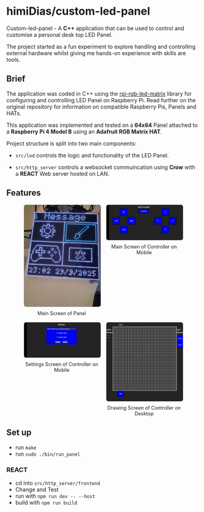 # himiDias/custom-led-panel

Custom-led-panel - A **C++** application that can be used to control and customise a personal desk top LED Panel.

The project started as a fun experiment to explore handling and controlling external hardware whilst giving me hands-on experience with skills are tools.

## Brief

The application was coded in C++ using the [rpi-rgb-led-matrix](https://github.com/hzeller/rpi-rgb-led-matrix) library for configuring and controlling LED Panel on Raspberry Pi. Read further on the original repository for information on compatible Raspberry Pis, Panels and HATs.

This application was implemented and tested on a **64x64** Panel attached to a **Raspberry Pi 4 Model B** using an **Adafruit RGB Matrix HAT**.

Project structure is split into two main components:

- `src/led` controls the logic and functionality of the LED Panel.

- `src/http_server` controls a websocket commuincation using **Crow** with a **REACT** Web server hosted on LAN.

## Features

<div style="
  display: flex; 
  flex-wrap: wrap; 
  gap: 15px; 
  justify-content: center;
">

  <figure style="text-align: center; margin: 0; max-width: 200px;">
    <img src="/assets/panel_main.jpg" alt="LED Panel - Main Screen" style="width:100%; height:auto; border:1px solid #ccc; border-radius:6px;">
    <figcaption style="margin-top: 6px; font-size: 0.9em;">Main Screen of Panel</figcaption>
  </figure>

  <figure style="text-align: center; margin: 0; max-width: 200px;">
    <img src="/assets/site_main.jpg" alt="Site - Main Screen" style="width:100%; height:auto; border:1px solid #ccc; border-radius:6px;">
    <figcaption style="margin-top: 6px; font-size: 0.9em;">Main Screen of Controller on Mobile</figcaption>
  </figure>

  <figure style="text-align: center; margin: 0; max-width: 200px;">
    <img src="/assets/site_settings.jpg" alt="Site - Settings Screen" style="width:100%; height:auto; border:1px solid #ccc; border-radius:6px;">
    <figcaption style="margin-top: 6px; font-size: 0.9em;">Settings Screen of Controller on Mobile</figcaption>
  </figure>

  <figure style="text-align: center; margin: 0; max-width: 200px;">
    <img src="/assets/site_draw.jpg" alt="Site - Draw Screen" style="width:100%; height:auto; border:1px solid #ccc; border-radius:6px;">
    <figcaption style="margin-top: 6px; font-size: 0.9em;">Drawing Screen of Controller on Desktop</figcaption>
  </figure>

</div>



## Set up

- run `make`
- run `sudo ./bin/run_panel`

### REACT

- cd into `src/http_server/frontend`
- Change and Test
- run with `npm run dev -- --host`
- build with `npm run build`
